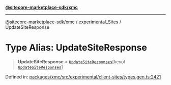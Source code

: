 [**@sitecore-marketplace-sdk/xmc**](../../../../README.md)

***

[@sitecore-marketplace-sdk/xmc](../../../../README.md) / [experimental\_Sites](../README.md) / UpdateSiteResponse

# Type Alias: UpdateSiteResponse

> **UpdateSiteResponse** = [`UpdateSiteResponses`](UpdateSiteResponses.md)\[keyof [`UpdateSiteResponses`](UpdateSiteResponses.md)\]

Defined in: [packages/xmc/src/experimental/client-sites/types.gen.ts:2421](https://github.com/Sitecore/marketplace-sdk/blob/main/packages/xmc/src/experimental/client-sites/types.gen.ts#L2421)
